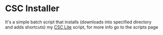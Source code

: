 # CSC Installer
It's a simple batch script that installs (downloads into specified directory and adds shortcuts) my [CSC Lite](https://github.com/Chinchillus/CSC-Installer) script, for more info go to the scripts page
